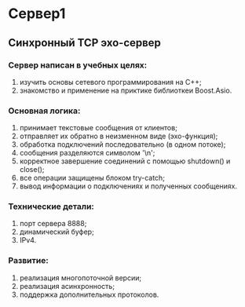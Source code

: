 # Сервер1
## Синхронный TCP эхо-сервер

### Сервер написан в учебных целях: 
  1. изучить основы сетевого программирования на С++;
  2. знакомство и применение на приктике библиоткеи Boost.Asio.

### Основная логика:
  1. принимает текстовые сообщения от клиентов;
  2. отправляет их обратно в неизменном виде (эхо-функция);
  3. обработка подключений последовательно (в одном потоке);
  4. сообщения разделяются символом '\n';
  5. корректное завершение соединений с помощью shutdown() и close();
  6. все операции защищены блоком try-catch;
  7. вывод информации о подключениях и полученных сообщениях.

### Технические детали:
  1. порт сервера 8888;
  2. динамический буфер;
  3. IPv4.

### Развитие:
  1. реализация многопоточной версии;
  2. реализация асинхронность;
  3. поддержка дополнительных протоколов.
